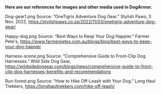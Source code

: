 **Here are our references for images and other media used in DogArmor.**


Dog-gear1.png
Source: “OneTigris Adventure Dog Gear.” Stylish Paws, 3 Nov. 2022, https://stylishpaws.co.za/2022/11/03/onetigris-adventure-dog-gear/

Happy-dog.png
Source: “Best Ways to Keep Your Dog Happier.” Farmer Pete's, https://www.farmerpetes.com.au/blogs/blog/best-ways-to-keep-your-dog-happier

Harness-scene.png
Source: “Comprehensive Guide to Front-Clip Dog Harnesses.” Wild Side Dog Gear, https://wildsidedoggear.com/blogs/news/comprehensive-guide-to-front-clip-dog-harnesses-benefits-and-recommendations

Run-forest.png
Source: “How to Hike Off-Leash with Your Dog.” Long Haul Trekkers, https://longhaultrekkers.com/hike-off-leash/

